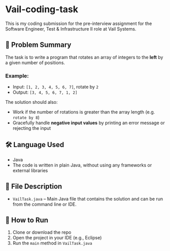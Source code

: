 # Vail-coding-task

This is my coding submission for the pre-interview assignment for the Software Engineer, Test & Infrastructure II role at Vail Systems.

## 🧠 Problem Summary

The task is to write a program that rotates an array of integers to the **left** by a given number of positions.

### Example:

- Input: `[1, 2, 3, 4, 5, 6, 7]`, rotate by `2`
- Output: `[3, 4, 5, 6, 7, 1, 2]`

The solution should also:
- Work if the number of rotations is greater than the array length (e.g. `rotate by 8`)
- Gracefully handle **negative input values** by printing an error message or rejecting the input

## 🛠️ Language Used

- Java  
- The code is written in plain Java, without using any frameworks or external libraries

## 📁 File Description

- `VailTask.java` – Main Java file that contains the solution and can be run from the command line or IDE.

## 🚀 How to Run

1. Clone or download the repo
2. Open the project in your IDE (e.g., Eclipse)
3. Run the `main` method in `VailTask.java`
